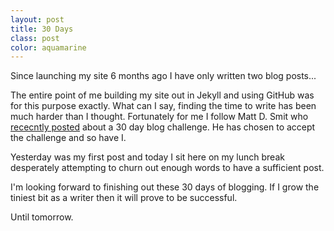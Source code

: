 ```yaml
---
layout: post
title: 30 Days
class: post
color: aquamarine
---
```


Since launching my site 6 months ago I have only written two blog posts...

The entire point of me building my site out in Jekyll and using GitHub was for this purpose exactly. What can I say, finding the time to write has been much harder than I thought. Fortunately for me I follow Matt D. Smit who <a href="http://mattdsmith.com/30-day-blog-challenge">rececntly posted</a> about a 30 day blog challenge. He has chosen to accept the challenge and so have I.

Yesterday was my first post and today I sit here on my lunch break desperately attempting to churn out enough words to have a sufficient post.

I'm looking forward to finishing out these 30 days of blogging. If I grow the tiniest bit as a writer then it will prove to be successful.

Until tomorrow.
